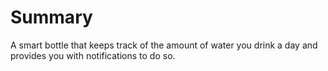 # Summary

A smart bottle that keeps track of the amount of water you drink a day and provides you with notifications to do so.